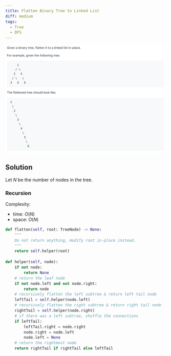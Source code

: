 ```yaml
---
title: Flatten Binary Tree to Linked List
diff: medium
tags:
  - Tree
  - DFS
---
```


<img class="medium-zoom" src="/algo/flatten-binary-tree-to-linked-list.png" alt="https://leetcode.com/problems/flatten-binary-tree-to-linked-list">

## Solution

Let $N$ be the number of nodes in the tree.

### Recursion

Complexity:

- time: $O(N)$
- space: $O(N)$

```py
def flatten(self, root: TreeNode) -> None:
    """
    Do not return anything, modify root in-place instead.
    """
    return self.helper(root)

def helper(self, node):
    if not node:
        return None
    # return the leaf node
    if not node.left and not node.right:
        return node
    # recursively flatten the left subtree & return left tail node
    leftTail = self.helper(node.left)
    # recursively flatten the right subtree & return right tail node
    rightTail = self.helper(node.right)
    # if there was a left subtree, shuffle the connections
    if leftTail:
        leftTail.right = node.right
        node.right = node.left
        node.left = None
    # return the rightmost node
    return rightTail if rightTail else leftTail
```

<!-- ### Iterative Solution using Stack (REDO) -->
